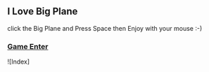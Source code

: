 ## I Love Big Plane
click the Big Plane and Press Space then Enjoy with your mouse :-)

### [Game Enter](https://angold-4.github.io/JsGame/ILoveBigPlane/Plane.html)
![Index]
